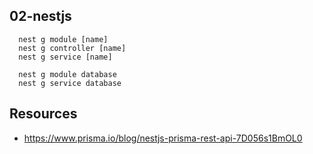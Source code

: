 ## 02-nestjs

```
  nest g module [name]
  nest g controller [name]
  nest g service [name]

  nest g module database
  nest g service database
```

## Resources

- https://www.prisma.io/blog/nestjs-prisma-rest-api-7D056s1BmOL0
